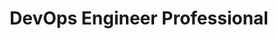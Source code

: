 ---
title: 'DevOps Engineer Professional'
company: 'Amazon Web Services'
companyRank: -1
url: 'https://www.credly.com/badges/bd49cda5-3b80-487a-9a92-9174cca4a6ef/public_url'
issueDate: '2024-09-01'
expiryDate: '2027-09-01'
---